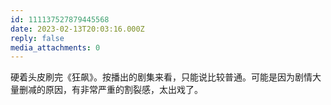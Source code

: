 ```yaml
---
id: 111137527879445568
date: 2023-02-13T20:03:16.000Z
reply: false
media_attachments: 0
---
```


硬着头皮刷完《狂飙》。按播出的剧集来看，只能说比较普通。可能是因为剧情大量删减的原因，有非常严重的割裂感，太出戏了。

